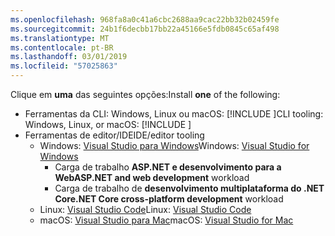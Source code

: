 ```yaml
---
ms.openlocfilehash: 968fa8a0c41a6cbc2688aa9cac22bb32b02459fe
ms.sourcegitcommit: 24b1f6decbb17bb22a45166e5fdb0845c65af498
ms.translationtype: MT
ms.contentlocale: pt-BR
ms.lasthandoff: 03/01/2019
ms.locfileid: "57025863"
---
```

<span data-ttu-id="f4124-101">Clique em **uma** das seguintes opções:</span><span class="sxs-lookup"><span data-stu-id="f4124-101">Install **one** of the following:</span></span>

* <span data-ttu-id="f4124-102">Ferramentas da CLI: Windows, Linux ou macOS: [!INCLUDE [](~/includes/net-core-sdk-download-link.md)]</span><span class="sxs-lookup"><span data-stu-id="f4124-102">CLI tooling: Windows, Linux, or macOS: [!INCLUDE [](~/includes/net-core-sdk-download-link.md)]</span></span>
* <span data-ttu-id="f4124-103">Ferramentas de editor/IDE</span><span class="sxs-lookup"><span data-stu-id="f4124-103">IDE/editor tooling</span></span>
  * <span data-ttu-id="f4124-104">Windows: [Visual Studio para Windows](https://www.microsoft.com/net/download/windows)</span><span class="sxs-lookup"><span data-stu-id="f4124-104">Windows: [Visual Studio for Windows](https://www.microsoft.com/net/download/windows)</span></span>
    * <span data-ttu-id="f4124-105">Carga de trabalho **ASP.NET e desenvolvimento para a Web**</span><span class="sxs-lookup"><span data-stu-id="f4124-105">**ASP.NET and web development** workload</span></span>
    * <span data-ttu-id="f4124-106">Carga de trabalho de **desenvolvimento multiplataforma do .NET Core**</span><span class="sxs-lookup"><span data-stu-id="f4124-106">**.NET Core cross-platform development** workload</span></span>
  * <span data-ttu-id="f4124-107">Linux: [Visual Studio Code](https://www.microsoft.com/net/download/linux)</span><span class="sxs-lookup"><span data-stu-id="f4124-107">Linux: [Visual Studio Code](https://www.microsoft.com/net/download/linux)</span></span>
  * <span data-ttu-id="f4124-108">macOS: [Visual Studio para Mac](https://www.microsoft.com/net/download/macos)</span><span class="sxs-lookup"><span data-stu-id="f4124-108">macOS: [Visual Studio for Mac](https://www.microsoft.com/net/download/macos)</span></span>
